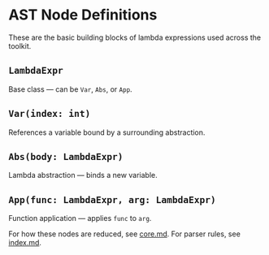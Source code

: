 # AST Node Definitions

These are the basic building blocks of lambda expressions used across the toolkit.

## `LambdaExpr`

Base class — can be `Var`, `Abs`, or `App`.

## `Var(index: int)`

References a variable bound by a surrounding abstraction.

## `Abs(body: LambdaExpr)`

Lambda abstraction — binds a new variable.

## `App(func: LambdaExpr, arg: LambdaExpr)`

Function application — applies `func` to `arg`.

For how these nodes are reduced, see [core.md](core.md).
For parser rules, see [index.md](index.md).

